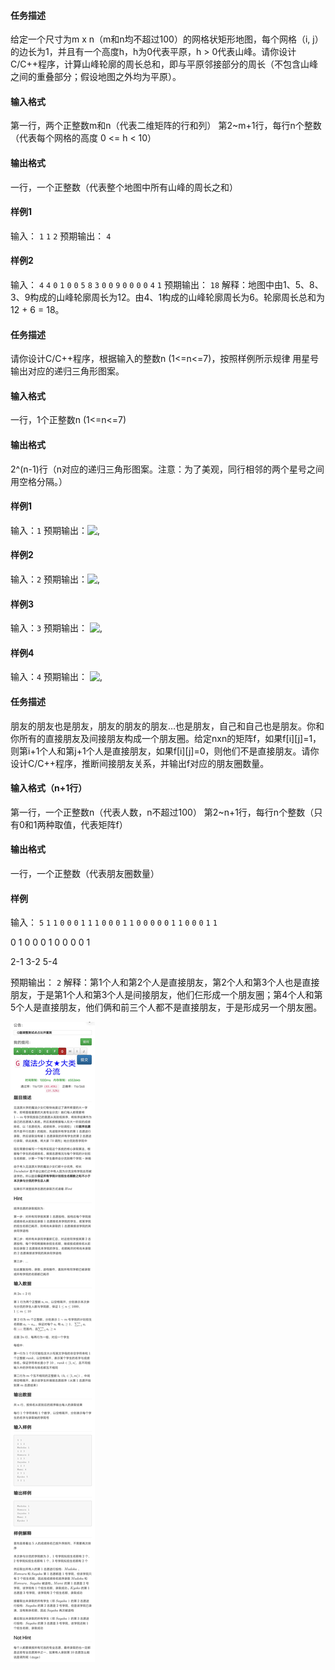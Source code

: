 #### 任务描述

给定一个尺寸为m x n（m和n均不超过100）的网格状矩形地图，每个网格（i, j）的边长为1，并且有一个高度h，h为0代表平原，h > 0代表山峰。请你设计C/C++程序，计算山峰轮廓的周长总和，即与平原邻接部分的周长（不包含山峰之间的重叠部分；假设地图之外均为平原）。

#### 输入格式

第一行，两个正整数m和n（代表二维矩阵的行和列）
第2~m+1行，每行n个整数（代表每个网格的高度 0 <= h < 10）

#### 输出格式

一行，一个正整数（代表整个地图中所有山峰的周长之和）

#### 样例1

输入：
`1` `1`
`2`
预期输出：
`4`

#### 样例2

输入：
`4` `4`
`0` `1` `0` `0`
`5` `8` `3` `0`
`0` `9` `0` `0`
`0` `0` `4` `1`
预期输出：
`18`
解释：地图中由1、5、8、3、9构成的山峰轮廓周长为12。由4、1构成的山峰轮廓周长为6。轮廓周长总和为 12 + 6 = 18。

#### 任务描述

请你设计C/C++程序，根据输入的整数n (1<=n<=7)，按照样例所示规律 用星号输出对应的递归三角形图案。

#### 输入格式

一行，1个正整数n (1<=n<=7)

#### 输出格式

2^(n-1)行（n对应的递归三角形图案。注意：为了美观，同行相邻的两个星号之间用空格分隔。）

#### 样例1

输入：`1`
预期输出：![,](https://cslab-cms.nju.edu.cn/api/attachments/2630518)

#### 样例2

输入：`2`
预期输出：![,](https://cslab-cms.nju.edu.cn/api/attachments/2630519)

#### 样例3

输入：`3`
预期输出： ![,](https://cslab-cms.nju.edu.cn/api/attachments/2630520)

#### 样例4

输入：`4`
预期输出： ![,](https://cslab-cms.nju.edu.cn/api/attachments/2630521)

#### 任务描述

朋友的朋友也是朋友，朋友的朋友的朋友…也是朋友，自己和自己也是朋友。你和你所有的直接朋友及间接朋友构成一个朋友圈。给定nxn的矩阵f，如果f[i][j]=1，则第i+1个人和第j+1个人是直接朋友，如果f[i][j]=0，则他们不是直接朋友。请你设计C/C++程序，推断间接朋友关系，并输出f对应的朋友圈数量。

#### 输入格式（n+1行）

第一行，一个正整数n（代表人数，n不超过100）
第2~n+1行，每行n个整数（只有0和1两种取值，代表矩阵f）

#### 输出格式

一行，一个正整数（代表朋友圈数量）

#### 样例

输入：
`5`
`1` `1` `0` `0` `0`
`1` `1` `1` `0` `0`
`0` `1` `1` `0` `0`
`0` `0` `0` `1` `1`
`0` `0` `0` `1` `1`

0 1 0 0 0
    1 0 0
      0 0
        1

2-1
3-2
5-4

预期输出：
`2`
解释：第1个人和第2个人是直接朋友，第2个人和第3个人也是直接朋友，于是第1个人和第3个人是间接朋友，他们仨形成一个朋友圈；第4个人和第5个人是直接朋友，他们俩和前三个人都不是直接朋友，于是形成另一个朋友圈。

![1700645761962](image/README/1700645761962.png)
